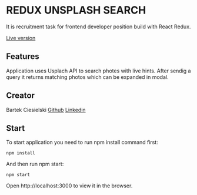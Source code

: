 # REDUX UNSPLASH SEARCH

It is recruitment task for frontend developer position build with React Redux.

[Live version](https://bartek-ciesielski.github.io/redux-unsplash-live-search/)

## Features

Application uses Usplach API to search photes with live hints. After sendig a query it returns matching photos which can be expanded in modal.

## Creator

Bartek Ciesielski [Github](https://github.com/bartek-ciesielski) [Linkedin](https://www.linkedin.com/in/bartek-ciesielski/)

## Start

To start application you need to run npm install command first:

`npm install`

And then run npm start:

`npm start`

Open http://localhost:3000 to view it in the browser.
